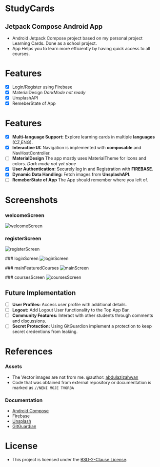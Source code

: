 # StudyCards
## Jetpack Compose Android App
- Android Jetpack Compose project based on my personal project Learning Cards. Done as a school project.
- App Helps you to learn more efficiently by having quick access to all courses.

# Features
- [x] Login/Register using Firebase
- [x] MaterialDesign *DarkMode not ready*
- [x] UnsplashAPI
- [x] RemeberState of App
# Features

- [x] **Multi-language Support:** Explore learning cards in multiple **languages** (CZ,ENG).
- [x] **Interactive UI:** Navigation is implemented with **composable** and NavHostController.
- [ ] **MaterialDesign** The app mostly uses MaterialTheme for Icons and colors. *Dark mode not yet done*
- [x] **User Authentication:** Securely log in and Registration with **FIREBASE**.
- [x] **Dynamic Data Handling:** Fetch images from **UnsplashAPI**.
- [ ] **RemeberState of App** The App should remember where you left of. 

# Screenshots

### welcomeScreen
![welcomeScreen](app/libs/img/welcomeScreen.png)

### registerScreen
![registerScreen](app/libs/img/registerScreen.png)

### loginScreen
![loginScreen](app/libs/img/loginScreen.png)

### mainFeaturedCourses
![mainScreen](app/libs/img/mainScreen.png)

### coursesScreen
![coursesScreen](app/libs/img/coursesScreen.png)

## Future Implementation

- [ ] **User Profiles:** Access user profile with additional details.
- [ ] **Logout:** Add Logout User functionality to the Top App Bar.
- [ ] **Community Features:** Interact with other students through comments and discussions.
- [ ] **Secret Protection:** Using GitGuardion implement a protection to keep secret credentions from leaking.

# References

### Assets

- The Vector images are not from me. @author: [abdulazizahwan](https://github.com/abdulazizahwan/MyLearningApp.git)
- Code that was obtained from external repository or documentation is marked as ``//NENI MOJE TVORBA``

### Documentation

- [Android Compose](https://developer.android.com/jetpack/compose/navigation)
- [Firebase](https://firebase.google.com/docs/auth/android/start)
- [Unsplash](https://unsplash.com/documentation)
- [GitGuardian](https://www.gitguardian.com)
  
# License

- This project is licensed under the [BSD-2-Clause License](LICENSE).
